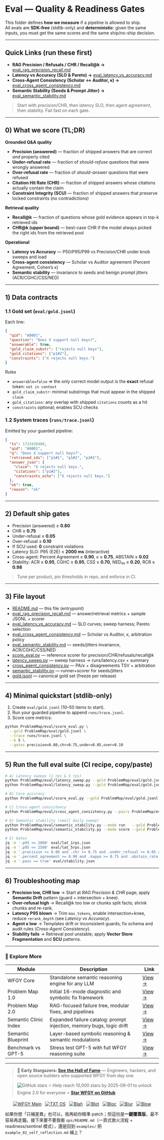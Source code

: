 # Eval — Quality & Readiness Gates 

This folder defines **how we measure** if a pipeline is allowed to ship.  
All evals are **SDK-free** (stdlib-only) and **deterministic**: given the same inputs, you must get the same scores and the same ship/no-ship decision.

---

## Quick Links (run these first)

- **RAG Precision / Refusals / CHR / Recall@k →** [eval_rag_precision_recall.md](./eval_rag_precision_recall.md)
- **Latency vs Accuracy (SLO & Pareto) →** [eval_latency_vs_accuracy.md](./eval_latency_vs_accuracy.md)
- **Cross-Agent Consistency (Scholar ↔ Auditor, κ) →** [eval_cross_agent_consistency.md](./eval_cross_agent_consistency.md)
- **Semantic Stability (Seeds & Prompt Jitter) →** [eval_semantic_stability.md](./eval_semantic_stability.md)

> Start with precision/CHR, then latency SLO, then agent agreement, then stability. Fail fast on each gate.

---

## 0) What we score (TL;DR)

**Grounded Q&A quality**
- **Precision (answered)** — fraction of shipped answers that are correct *and* properly cited  
- **Under-refusal rate** — fraction of *should-refuse* questions that were wrongly answered  
- **Over-refusal rate** — fraction of *should-answer* questions that were refused  
- **Citation Hit Rate (CHR)** — fraction of shipped answers whose citations actually contain the claim  
- **Constraint Integrity (SCU)** — fraction of shipped answers that preserve locked constraints (no contradictions)

**Retrieval quality**
- **Recall@k** — fraction of questions whose gold evidence appears in top-k retrieved ids  
- **CHR@k (upper bound)** — best-case CHR if the model always picked the right ids from the retrieved pool

**Operational**
- **Latency vs Accuracy** — P50/P95/P99 vs Precision/CHR under knob sweeps and load  
- **Cross-agent consistency** — Scholar vs Auditor agreement (Percent Agreement, Cohen’s κ)  
- **Semantic stability** — invariance to seeds and benign prompt jitters (ACR/CGHC/CSS/NED)

---

## 1) Data contracts

### 1.1 Gold set (`eval/gold.jsonl`)
Each line:

```json
{
  "qid": "A0001",
  "question": "Does X support null keys?",
  "answerable": true,
  "gold_claim_substr": ["rejects null keys"],
  "gold_citations": ["p1#2"],
  "constraints": ["X rejects null keys."]
}
````

Rules

* `answerable=false` ⇒ the only correct model output is the **exact** refusal token: `not in context`
* `gold_claim_substr`: minimal substrings that must appear in the shipped `claim`
* `gold_citations`: any overlap with shipped `citations` counts as a hit
* `constraints` optional; enables SCU checks

### 1.2 System traces (`runs/trace.jsonl`)

Emitted by your guarded pipeline:

```json
{
  "ts": 1723430400,
  "qid": "A0001",
  "q": "Does X support null keys?",
  "retrieved_ids": ["p1#1", "p1#2", "p2#1"],
  "answer_json": {
    "claim": "X rejects null keys.",
    "citations": ["p1#2"],
    "constraints_echo": ["X rejects null keys."]
  },
  "ok": true,
  "reason": "ok"
}
```

---

## 2) Default ship gates

* Precision (answered) ≥ **0.80**
* CHR ≥ **0.75**
* Under-refusal ≤ **0.05**
* Over-refusal ≤ **0.10**
* If SCU used: **0** constraint violations
* Latency SLO: P95 (E2E) ≤ **2000 ms** (interactive)
* Cross-agent: Percent Agreement ≥ **0.90**, κ ≥ **0.75**, ABSTAIN ≤ **0.02**
* Stability: ACR ≥ **0.95**, CGHC ≥ **0.95**, CSS ≥ **0.70**, NED₅₀ ≤ **0.20**, RCR ≥ **0.98**

> Tune per product, pin thresholds in repo, and enforce in CI.

---

## 3) File layout

- [README.md](./README.md) — this file (entrypoint)
- [eval_rag_precision_recall.md](./eval_rag_precision_recall.md) — answer/retrieval metrics + sample JSONL + scorer
- [eval_latency_vs_accuracy.md](./eval_latency_vs_accuracy.md) — SLO curves; sweep harness; Pareto selection
- [eval_cross_agent_consistency.md](./eval_cross_agent_consistency.md) — Scholar vs Auditor, κ, arbitration policy
- [eval_semantic_stability.md](./eval_semantic_stability.md) — seeds/jitters invariance, ACR/CGHC/CSS/NED
- [score_eval.py](./score_eval.py) — reference scorer for precision/CHR/refusals/recall@k
- [latency_sweep.py](./latency_sweep.py) — sweep harness → runs/latency.csv + summary
- [cross_agent_consistency.py](./cross_agent_consistency.py) — PA/κ + disagreements TSV + arbitration
- [semantic_stability.py](./semantic_stability.py) — runner+scorer for seeds/jitters
- [gold.jsonl](./gold.jsonl) — canonical gold set (freeze per release)


---

## 4) Minimal quickstart (stdlib-only)

1. Create `eval/gold.jsonl` (10–50 items to start).
2. Run your guarded pipeline to append `runs/trace.jsonl`.
3. Score core metrics:

```bash
python ProblemMap/eval/score_eval.py \
  --gold ProblemMap/eval/gold.jsonl \
  --trace runs/trace.jsonl \
  --k 5 \
  --gates precision=0.80,chr=0.75,under=0.05,over=0.10
```

---

## 5) Run the full eval suite (CI recipe, copy/paste)

```bash
# A) Latency sweeps (1 rps & 5 rps)
python ProblemMap/eval/latency_sweep.py --gold ProblemMap/eval/gold.jsonl --rps 1 --duration 30 | tee eval/lat_1rps.json
python ProblemMap/eval/latency_sweep.py --gold ProblemMap/eval/gold.jsonl --rps 5 --duration 60 | tee eval/lat_5rps.json

# B) Core accuracy
python ProblemMap/eval/score_eval.py --gold ProblemMap/eval/gold.jsonl --trace runs/trace.jsonl --k 5 > eval/acc.json

# C) Cross-agent consistency
python ProblemMap/eval/cross_agent_consistency.py --pairs ProblemMap/eval/consistency_pairs.jsonl > eval/consistency.json

# D) Semantic stability (small daily sweep)
python ProblemMap/eval/semantic_stability.py --mode run   --gold ProblemMap/eval/gold.jsonl --http http://localhost:8080/qa --seeds 0,1,2 --jitters none,ws,syn
python ProblemMap/eval/semantic_stability.py --mode score --gold ProblemMap/eval/gold.jsonl --stability runs/stability.jsonl > eval/stability.json

# E) Gates
jq -e '.p95 <= 2000' eval/lat_1rps.json
jq -e '.p95 <= 2500' eval/lat_5rps.json
jq -e '.precision >= 0.80 and .chr >= 0.75 and .under_refusal <= 0.05 and .over_refusal <= 0.10' eval/acc.json
jq -e '.percent_agreement >= 0.90 and .kappa >= 0.75 and .abstain_rate <= 0.02 and .pass==true' eval/consistency.json
jq -e '.pass == true' eval/stability.json
```

---

## 6) Troubleshooting map

* **Precision low, CHR low** → Start at *RAG Precision & CHR* page; apply **Semantic Drift** pattern (guard + intersection + knee).
* **Over-refusal high** → Recall\@k too low or chunks split facts; shrink chunks and re-rank.
* **Latency P95 blown** → Trim `max_tokens`, enable intersection+knee, reduce `rerank_depth` (see *Latency vs Accuracy*).
* **Agent κ low** → Templates drift or inconsistent guards; fix schema and audit rules (*Cross-Agent Consistency*).
* **Stability fails** → Retrieval pool unstable; apply **Vector Store Fragmentation** and **SCU** patterns.

---

### 🧭 Explore More

| Module                | Description                                                          | Link                                                                                               |
| --------------------- | -------------------------------------------------------------------- | -------------------------------------------------------------------------------------------------- |
| WFGY Core             | Standalone semantic reasoning engine for any LLM                     | [View →](https://github.com/onestardao/WFGY/tree/main/core/README.md)                              |
| Problem Map 1.0       | Initial 16-mode diagnostic and symbolic fix framework                | [View →](https://github.com/onestardao/WFGY/tree/main/ProblemMap/README.md)                        |
| Problem Map 2.0       | RAG-focused failure tree, modular fixes, and pipelines               | [View →](https://github.com/onestardao/WFGY/blob/main/ProblemMap/rag-architecture-and-recovery.md) |
| Semantic Clinic Index | Expanded failure catalog: prompt injection, memory bugs, logic drift | [View →](https://github.com/onestardao/WFGY/blob/main/ProblemMap/SemanticClinicIndex.md)           |
| Semantic Blueprint    | Layer-based symbolic reasoning & semantic modulations                | [View →](https://github.com/onestardao/WFGY/tree/main/SemanticBlueprint/README.md)                 |
| Benchmark vs GPT-5    | Stress test GPT-5 with full WFGY reasoning suite                     | [View →](https://github.com/onestardao/WFGY/tree/main/benchmarks/benchmark-vs-gpt5/README.md)      |

---

> 👑 **Early Stargazers: [See the Hall of Fame](https://github.com/onestardao/WFGY/tree/main/stargazers)** —
> Engineers, hackers, and open source builders who supported WFGY from day one.

> <img src="https://img.shields.io/github/stars/onestardao/WFGY?style=social" alt="GitHub stars"> ⭐ Help reach 10,000 stars by 2025-09-01 to unlock Engine 2.0 for everyone  ⭐ **[Star WFGY on GitHub](https://github.com/onestardao/WFGY)**

<div align="center">

[![WFGY Main](https://img.shields.io/badge/WFGY-Main-red?style=flat-square)](https://github.com/onestardao/WFGY)
 
[![TXT OS](https://img.shields.io/badge/TXT%20OS-Reasoning%20OS-orange?style=flat-square)](https://github.com/onestardao/WFGY/tree/main/OS)
 
[![Blah](https://img.shields.io/badge/Blah-Semantic%20Embed-yellow?style=flat-square)](https://github.com/onestardao/WFGY/tree/main/OS/BlahBlahBlah)
 
[![Blot](https://img.shields.io/badge/Blot-Persona%20Core-green?style=flat-square)](https://github.com/onestardao/WFGY/tree/main/OS/BlotBlotBlot)
 
[![Bloc](https://img.shields.io/badge/Bloc-Reasoning%20Compiler-blue?style=flat-square)](https://github.com/onestardao/WFGY/tree/main/OS/BlocBlocBloc)
 
[![Blur](https://img.shields.io/badge/Blur-Text2Image%20Engine-navy?style=flat-square)](https://github.com/onestardao/WFGY/tree/main/OS/BlurBlurBlur)
 
[![Blow](https://img.shields.io/badge/Blow-Game%20Logic-purple?style=flat-square)](https://github.com/onestardao/WFGY/tree/main/OS/BlowBlowBlow)

</div>

如果你想「只補差異」也可以，我再給你精準 patch；但這份是**一鍵覆蓋版**，最不容易再走鐘。接下來要不要我衝 `ops/README.md`（一頁式救火流程 + readiness/sentinel 模式），還是回到 `examples/` 把 `example_02_self_reflection.md` 補上？
